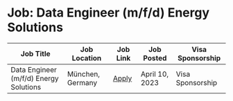# Job: Data Engineer (m/f/d) Energy Solutions

| Job Title | Job Location | Job Link | Job Posted | Visa Sponsorship |
| --- | --- | --- | --- | --- |
| Data Engineer (m/f/d) Energy Solutions | München, Germany | [Apply](https://twaice.jobs.personio.com/job/1049730?display=en) | April 10, 2023 | Visa Sponsorship |
